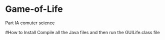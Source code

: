 # Game-of-Life
Part IA comuter science 


#How to Install
Compile all the Java files and then run the GUILife.class file
